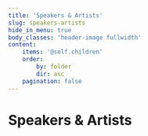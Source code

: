 ```yaml
---
title: 'Speakers & Artists'
slug: speakers-artists
hide_in_menu: true
body_classes: 'header-image fullwidth'
content:
    items: '@self.children'
    order:
        by: folder
        dir: asc
    pagination: false
---
```


# Speakers & Artists
